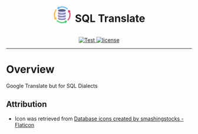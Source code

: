 <div style="display: flex; justify-content: center; align-items: center;">
    <img src="static/images/logo.png" alt="SQL Translate Logo" width="50" style="margin-right: 10px;">
    <h1>SQL Translate</h1>
</div>


<p align="center">
    <a href="https://github.com/tylerhillery/sql-translate/actions?query=workflow%3ATest">
        <img src="https://github.com/tylerhillery/sql-translate/workflows/Test/badge.svg" alt="Test"/>
    </a>
    <a href="https://github.com/tylerhillery/sql-translate/blob/main/LICENSE">
        <img src="https://img.shields.io/github/license/tylerhillery/sql-translate.svg" alt="license"/>
    </a>
</p>

___


# Overview
Google Translate but for SQL Dialects

## Attribution

- Icon was retrieved from <a href="https://www.flaticon.com/free-icons/database" title="database icons">Database icons created by smashingstocks - Flaticon</a>
